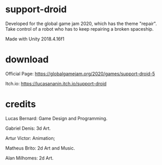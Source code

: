 # support-droid

Developed for the global game jam 2020, which has the theme  "repair". Take control of a robot who has to keep repairing a broken spaceship.

Made with Unity 2018.4.16f1

# download

Official Page: https://globalgamejam.org/2020/games/support-droid-5

Itch.io: https://lucasananin.itch.io/support-droid

# credits

Lucas Bernard: Game Design and Programming.

Gabriel Denis: 3d Art.

Artur Victor: Animation;

Matheus Brito: 2d Art and Music.

Alan Milhomes: 2d Art.
